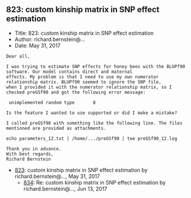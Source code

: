 ## 823: custom kinship matrix in SNP effect estimation

- Title: 823: custom kinship matrix in SNP effect estimation
- Author: richard.bernstein@...
- Date: May 31, 2017
```
Dear all,

I was trying to estimate SNP effects for honey bees with the BLUPf90 software. Our model contains direct and maternal
effects. My problem is that I need to use my own numerator relationship matrix. BLUPf90 seemed to ignore the SNP file,
when I provided it with the numerator relationship matrix, so I checked preGSf90 and got the following error message:

 unimplemented random type	     8

Is the feature I wanted to use supported or did I make a mistake?

I called preGSf90 with something like the following line. The files mentioned are provided as attachments.

echo parameters_12.txt | /home/.../preGSf90 | tee preGSf90_12.log

Thank you in advance.
With best regards,
Richard Bernstein
```

- [823](0823.md): custom kinship matrix in SNP effect estimation by richard.bernstein@..., May 31, 2017
    - [834](0834.md): Re: custom kinship matrix in SNP effect estimation by richard.bernstein@..., Jun 13, 2017
